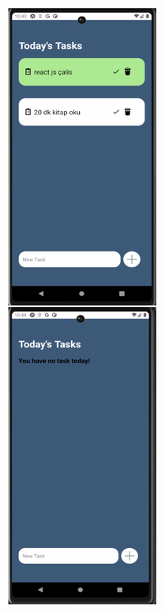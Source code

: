 
<img src="assets/images/todoApp1.png"  width="300" height="600"/>
<img src="assets/images/todoApp2.png"  width="300" height="600"/>


